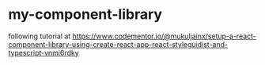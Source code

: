 # my-component-library
following tutorial at https://www.codementor.io/@mukuljainx/setup-a-react-component-library-using-create-react-app-react-styleguidist-and-typescript-vnmi6rdky
